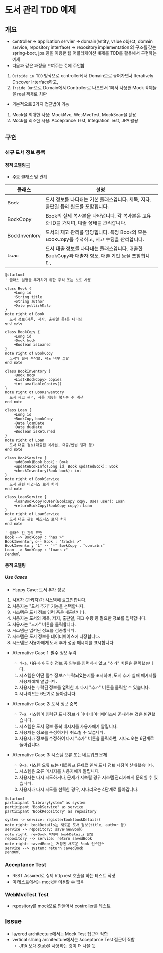 # 도서 관리 TDD 예제

## 개요

- controller → application servier → domain(entity, value object, domain service, repository interface) → repository
  implementation
  의 구조를 갖는 spring-boot, jpa 등을 이용한 웹 어플리케이션 예제를 TDD를 활용해서 구현하는 예제
- 다음과 같은 과정을 보여주는 것에 주안함

1. `Outside in TDD` 방식으로 controller에서 Domain으로 들어가면서 Iteratively Discover Interface하고,
2. `Inside Out`으로 Domain에서 Controller로 나오면서 1에서 사용한 Mock 객체들을 real 객체로 치환

- 기본적으로 2가지 접근법이 가능

1. Mock을 최대한 사용: MockMvc, WebMvcTest, MockBean을 활용
2. Mock을 최소한 사용: Acceptance Test, Integration Test, JPA 활용

## 구현

### 신규 도서 정보 등록

#### 정적 모델링￼
- 주요 클래스 및 관계

| 클래스 | 설명 |
| --- | --- |
| Book | 도서 정보를 나타내는 기본 클래스입니다. 제목, 저자, 출판일 등의 필드를 포함합니다. |
| BookCopy | Book의 실제 복사본을 나타냅니다. 각 복사본은 고유한 ID를 가지며, 대출 상태를 관리합니다. |
| BookInventory | 도서의 재고 관리를 담당합니다. 특정 Book의 모든 BookCopy를 추적하고, 재고 수량을 관리합니다. |
| Loan | 도서 대출 정보를 나타내는 클래스입니다. 대출한 BookCopy와 대출자 정보, 대출 기간 등을 포함합니다. |

```plantuml
@startuml
' 클래스 설명을 추가하기 위한 주석 또는 노트 사용

class Book {
    +Long id
    +String title
    +String author
    +Date publishDate
}
note right of Book
  도서 정보(제목, 저자, 출판일 등)를 나타냄
end note

class BookCopy {
    +Long id
    +Book book
    +Boolean isLoaned
}
note right of BookCopy
  도서의 실제 복사본, 대출 여부 포함
end note

class BookInventory {
    +Book book
    +List<BookCopy> copies
    +int availableCopies()
}
note right of BookInventory
  도서 재고 관리, 사용 가능한 복사본 수 계산
end note

class Loan {
    +Long id
    +BookCopy bookCopy
    +Date loanDate
    +Date dueDate
    +Boolean isReturned
}
note right of Loan
  도서 대출 정보(대출된 복사본, 대출/반납 일자 등)
end note

class BookService {
    +addBook(Book book): Book
    +updateBookInfo(Long id, Book updatedBook): Book
    +checkInventory(Book book): int
}
note right of BookService
  도서 관련 비즈니스 로직 처리
end note

class LoanService {
    +loanBookCopyToUser(BookCopy copy, User user): Loan
    +returnBookCopy(BookCopy copy): Loan
}
note right of LoanService
  도서 대출 관련 비즈니스 로직 처리
end note

' 클래스 간 관계 표현
Book --> BookCopy : "has >"
BookInventory o-- Book : "tracks >"
BookInventory "1" -- "*" BookCopy : "contains"
Loan --> BookCopy : "loans >"
@enduml
```

#### 동적 모델링

##### Use Cases
- Happy Case: 도서 추가 성공

1. 사용자 (관리자)가 시스템에 로그인합니다.
2. 사용자는 "도서 추가" 기능을 선택합니다.
3. 시스템은 도서 정보 입력 폼을 제공합니다.
4. 사용자는 도서의 제목, 저자, 출판일, 재고 수량 등 필요한 정보를 입력합니다.
5. 사용자는 "추가" 버튼을 클릭합니다.
6. 시스템은 입력된 정보를 검증합니다.
7. 시스템은 도서 정보를 데이터베이스에 저장합니다.
8. 시스템은 사용자에게 도서 추가 성공 메시지를 표시합니다.

- Alternative Case 1: 필수 정보 누락

  - 4-a. 사용자가 필수 정보 중 일부를 입력하지 않고 "추가" 버튼을 클릭했습니다.

  1. 시스템은 어떤 필수 정보가 누락되었는지를 표시하며, 도서 추가 실패 메시지를 사용자에게 알립니다.
  2. 사용자는 누락된 정보를 입력한 후 다시 "추가" 버튼을 클릭할 수 있습니다.
  3. 시나리오는 6단계로 돌아갑니다.

- Alternative Case 2: 도서 정보 중복

  - 7-a. 시스템이 입력된 도서 정보가 이미 데이터베이스에 존재하는 것을 발견했습니다.

  1. 시스템은 도서 정보 중복 메시지를 사용자에게 알립니다.
  2. 사용자는 정보를 수정하거나 취소할 수 있습니다.
  3. 사용자가 정보를 수정하여 다시 "추가" 버튼을 클릭하면, 시나리오는 6단계로 돌아갑니다.

- Alternative Case 3: 시스템 오류 또는 네트워크 문제

  - 8-a. 시스템 오류 또는 네트워크 문제로 인해 도서 정보 저장이 실패했습니다.

  1. 시스템은 오류 메시지를 사용자에게 알립니다.
  2. 사용자는 다시 시도하거나, 문제가 지속될 경우 시스템 관리자에게 문의할 수 있습니다.
  3. 사용자가 다시 시도를 선택한 경우, 시나리오는 4단계로 돌아갑니다.

```plantuml
@startuml
participant "LibrarySystem" as system
participant "BookService" as service
participant "BookRepository" as repository

system -> service: registerBook(bookDetails)
note right: bookDetails는 새로운 도서 정보(title, author 등)
service -> repository: save(newBook)
note right: newBook 객체에 bookDetails 할당
repository --> service: return savedBook
note right: savedBook는 저장된 새로운 Book 인스턴스
service --> system: return savedBook
@enduml
```

### Acceptance Test

- REST Assured로 실제 http rest 호출을 하는 테스트 작성
- 이 테스트에서는 mock을 이용할 수 없음

### WebMvcTest Test

- repository를 mock으로 만들어서 controller를 테스트

## Issue
- layered architecture에서는 Mock Test 접근이 적합
- vertical slicing architecture에서는 Acceptance Test 접근이 적합
  - JPA 보다 Stub을 사용하는 것이 더 나을 듯